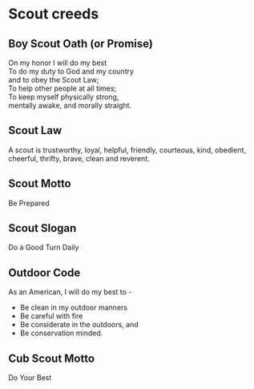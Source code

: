 # Scout creeds

## Boy Scout Oath (or Promise)
On my honor I will do my best<br>
To do my duty to God and my country <br>
and to obey the Scout Law; <br>
To help other people at all times; <br>
To keep myself physically strong, <br>
mentally awake, and morally straight.<br>

## Scout Law

A scout is trustworthy, loyal, helpful, friendly, courteous, kind, obedient, cheerful, thrifty, brave, clean and reverent.

## Scout Motto
Be Prepared

## Scout Slogan

Do a Good Turn Daily

## Outdoor Code

As an American, I will do my best to -
* Be clean in my outdoor manners
* Be careful with fire
* Be considerate in the outdoors, and
* Be conservation minded.


## Cub Scout Motto

Do Your Best

